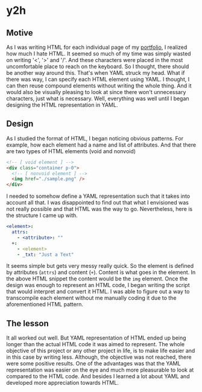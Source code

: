 # y2h

## Motive

As I was writing HTML for each individual page of my
[portfolio](https://github.com/ajilk/ajilk.github.io), I realized how much I
hate HTML. It seemed so much of my time was simply wasted on writing '<', '>'
and '/'. And these characters were placed in the most uncomfortable place to
reach on the keyboard. So I thought, there should be another way around this.
That's when YAML struck my head. What if there was way, I can specify each
HTML element using YAML. I thought, I can then reuse compound elements without
writing the whole thing. And it would also be visually pleasing to look at since
there won't unnecessary characters, just what is necessary. Well, everything
was well until I began designing the HTML representation in YAML.

## Design

As I studied the format of HTML, I began noticing obvious patterns. For
example, how each element had a name and list of attributes. And that there
are two types of HTML elements (void and nonvoid)

```html
<!-- [ void element ] -->
<div class="container p-0">
  <!-- [ nonvoid element ] -->
  <img href="./sample.png" />
</div>
```

I needed to somehow define a YAML representation such that it takes into
account all that. I was disappointed to find out that what I envisioned was not
really possible and that HTML was the way to go. Nevertheless, here is the
structure I came up with.

```yaml
<element>:
  attrs:
    - <attribute>: ""
  +:
    - <element>
	- _txt: "Just a Text"
```

It seems simple but gets very messy really quick. So the element is defined
by attributes (`attrs`) and content (`+`). Content is what goes in the
element. In the above HTML snippet the content would be the `img` element.
Once the design was enough to represent an HTML code, I began writing the
script that would interpret and convert it HTML. I was able to figure out a
way to transcompile each element without me manually coding it due to the
aforementioned HTML pattern.

## The lesson

It all worked out well. But YAML representation of HTML ended up being longer
than the actual HTML code it was aimed to represent. The whole objective of
this project or any other project in life, is to make life easier and in this
case by writing less. Although, the objective was not reached, there were
some positive results. One of the advantages was that the YAML representation
was easier on the eye and much more pleasurable to look at compared to the
HTML code. And besides I learned a lot about YAML and developed more
appreciation towards HTML.

